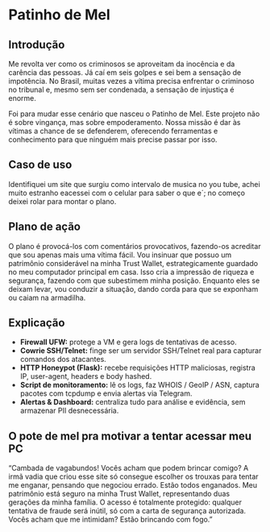 # Patinho de Mel

## Introdução

Me revolta ver como os criminosos se aproveitam da inocência e da carência das pessoas. Já caí em seis golpes e sei bem a sensação de impotência. No Brasil, muitas vezes a vítima precisa enfrentar o criminoso no tribunal e, mesmo sem ser condenada, a sensação de injustiça é enorme.

Foi para mudar esse cenário que nasceu o Patinho de Mel. Este projeto não é sobre vingança, mas sobre empoderamento. Nossa missão é dar às vítimas a chance de se defenderem, oferecendo ferramentas e conhecimento para que ninguém mais precise passar por isso.

## Caso de uso

Identifiquei um site que surgiu como intervalo de musica no you tube, achei muito estranho eacessei com o celular para saber o que e´; no começo deixei rolar para montar o plano.

## Plano de ação

O plano é provocá-los com comentários provocativos, fazendo-os acreditar que sou apenas mais uma vítima fácil. Vou insinuar que possuo um patrimônio considerável na minha Trust Wallet, estrategicamente guardado no meu computador principal em casa. Isso cria a impressão de riqueza e segurança, fazendo com que subestimem minha posição. Enquanto eles se deixam levar, vou conduzir a situação, dando corda para que se exponham ou caiam na armadilha.

## Explicação

- **Firewall UFW:** protege a VM e gera logs de tentativas de acesso.
- **Cowrie SSH/Telnet:** finge ser um servidor SSH/Telnet real para capturar comandos dos atacantes.
- **HTTP Honeypot (Flask):** recebe requisições HTTP maliciosas, registra IP, user-agent, headers e body hashed.
- **Script de monitoramento:** lê os logs, faz WHOIS / GeoIP / ASN, captura pacotes com tcpdump e envia alertas via Telegram.
- **Alertas & Dashboard:** centraliza tudo para análise e evidência, sem armazenar PII desnecessária.

## O pote de mel pra motivar a tentar acessar meu PC

“Cambada de vagabundos! Vocês acham que podem brincar comigo? A irmã vadia que criou esse site só consegue escolher os trouxas para tentar me enganar, pensando que negociou errado. Estão todos enganados.
Meu patrimônio está seguro na minha Trust Wallet, representando duas gerações da minha família. O acesso é totalmente protegido: qualquer tentativa de fraude será inútil, só com a carta de segurança autorizada. Vocês acham que me intimidam? Estão brincando com fogo.”
